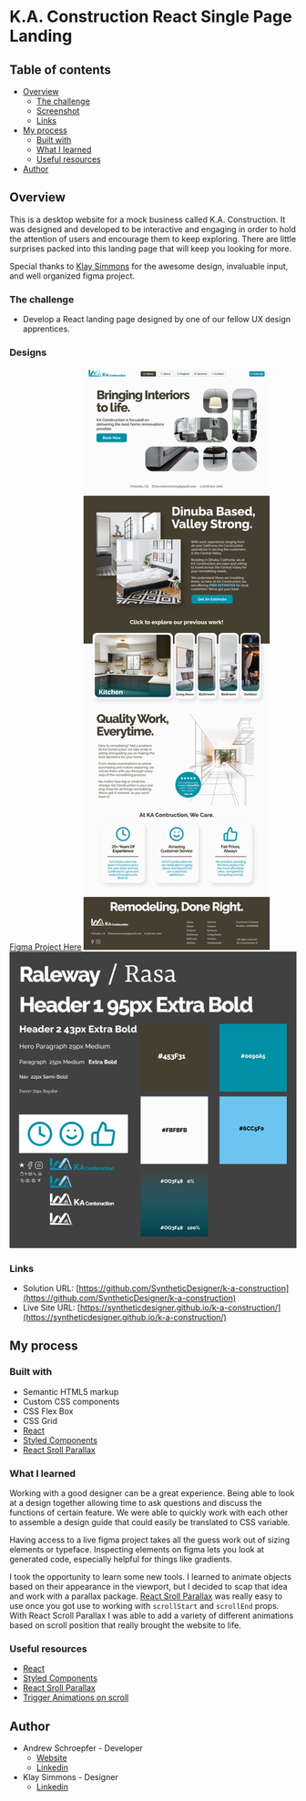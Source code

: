 # K.A. Construction React Single Page Landing

## Table of contents

- [Overview](#overview)
  - [The challenge](#the-challenge)
  - [Screenshot](#screenshot)
  - [Links](#links)
- [My process](#my-process)
  - [Built with](#built-with)
  - [What I learned](#what-i-learned)
  - [Useful resources](#useful-resources)
- [Author](#author)

## Overview

This is a desktop website for a mock business called K.A. Construction. It was designed and developed to be interactive and engaging in order to hold the attention of users and encourage them to keep exploring. There are little surprises packed into this landing page that will keep you looking for more.

Special thanks to [Klay Simmons](https://www.linkedin.com/in/klay-simmons-b82b08221/) for the awesome design, invaluable input, and well organized figma project.

### The challenge

- Develop a React landing page designed by one of our fellow UX design apprentices.

### Designs

[Figma Project Here](https://www.figma.com/file/kEw4fRuHFyBX5UgM0GCfGZ/KA-Construction?node-id=129%3A189)
![Final Artifact](./designs/Final.png)
![Active State](./designs/design-guide.png)

### Links

- Solution URL: [https://github.com/SyntheticDesigner/k-a-construction](https://github.com/SyntheticDesigner/k-a-construction)
- Live Site URL: [https://syntheticdesigner.github.io/k-a-construction/](https://syntheticdesigner.github.io/k-a-construction/)

## My process

### Built with

- Semantic HTML5 markup
- Custom CSS components
- CSS Flex Box
- CSS Grid
- [React](https://reactjs.org/)
- [Styled Components](https://styled-components.com/)
- [React Sroll Parallax](https://react-scroll-parallax.damnthat.tv/docs/intro)

### What I learned

Working with a good designer can be a great experience. Being able to look at a design together allowing time to ask questions and discuss the functions of certain feature. We were able to quickly work with each other to assemble a design guide that could easily be translated to CSS variable.

Having access to a live figma project takes all the guess work out of sizing elements or typeface. Inspecting elements on figma lets you look at generated code, especially helpful for things like gradients.

I took the opportunity to learn some new tools. I learned to animate objects based on their appearance in the viewport, but I decided to scap that idea and work with a parallax package. [React Sroll Parallax](https://react-scroll-parallax.damnthat.tv/docs/intro) was really easy to use once you got use to working with `scrollStart` and `scrollEnd` props. With React Scroll Parallax I was able to add a variety of different animations based on scroll position that really brought the website to life.

### Useful resources

- [React](https://reactjs.org/)
- [Styled Components](https://styled-components.com/)
- [React Sroll Parallax](https://react-scroll-parallax.damnthat.tv/docs/intro)
- [Trigger Animations on scroll](https://coolcssanimation.com/how-to-trigger-a-css-animation-on-scroll/)

## Author

- Andrew Schroepfer - Developer
  - [Website](https://syntheticdesigner.github.io/)
  - [Linkedin](https://www.linkedin.com/in/andrew-schroepfer/)
- Klay Simmons - Designer
  - [Linkedin](https://www.linkedin.com/in/klay-simmons-b82b08221/)
